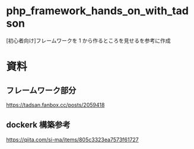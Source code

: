 <!-- @format -->

# php_framework_hands_on_with_tadson

[初心者向け]フレームワークを 1 から作るところを見せるを参考に作成

# 資料

## フレームワーク部分

https://tadsan.fanbox.cc/posts/2059418

## dockerk 構築参考

https://qiita.com/si-ma/items/805c3323ea7573f61727
